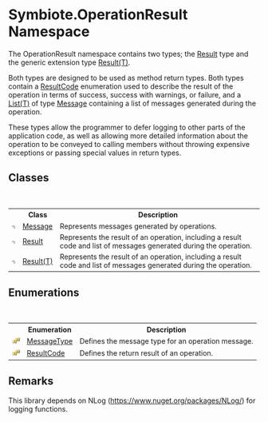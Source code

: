 # Symbiote.OperationResult Namespace
 


The OperationResult namespace contains two types; the <a href="fed882b9-fab1-b6e8-5855-cbc027039192">Result</a> type and the generic extension type <a href="55164352-8217-3c5a-4180-bc60c2e2b83f">Result(T)</a>.

Both types are designed to be used as method return types. Both types contain a <a href="524fa55e-4dc1-2062-edc0-77789cc3db88">ResultCode</a> enumeration used to describe the result of the operation in terms of success, success with warnings, or failure, and a <a href="http://msdn2.microsoft.com/en-us/library/6sh2ey19" target="_blank">List(T)</a> of type <a href="bcf7893a-290b-c6a5-63f1-69a6d73d6df0">Message</a> containing a list of messages generated during the operation.

These types allow the programmer to defer logging to other parts of the application code, as well as allowing more detailed information about the operation to be conveyed to calling members without throwing expensive exceptions or passing special values in return types.



## Classes
&nbsp;<table><tr><th></th><th>Class</th><th>Description</th></tr><tr><td>![Public class](media/pubclass.gif "Public class")</td><td><a href="bcf7893a-290b-c6a5-63f1-69a6d73d6df0">Message</a></td><td>
Represents messages generated by operations.</td></tr><tr><td>![Public class](media/pubclass.gif "Public class")</td><td><a href="fed882b9-fab1-b6e8-5855-cbc027039192">Result</a></td><td>
Represents the result of an operation, including a result code and list of messages generated during the operation.</td></tr><tr><td>![Public class](media/pubclass.gif "Public class")</td><td><a href="55164352-8217-3c5a-4180-bc60c2e2b83f">Result(T)</a></td><td>
Represents the result of an operation, including a result code and list of messages generated during the operation.</td></tr></table>

## Enumerations
&nbsp;<table><tr><th></th><th>Enumeration</th><th>Description</th></tr><tr><td>![Public enumeration](media/pubenumeration.gif "Public enumeration")</td><td><a href="18410529-97d0-7a8b-7064-870ce6363bc5">MessageType</a></td><td>
Defines the message type for an operation message.</td></tr><tr><td>![Public enumeration](media/pubenumeration.gif "Public enumeration")</td><td><a href="524fa55e-4dc1-2062-edc0-77789cc3db88">ResultCode</a></td><td>
Defines the return result of an operation.</td></tr></table>

## Remarks
This library depends on NLog (https://www.nuget.org/packages/NLog/) for logging functions.